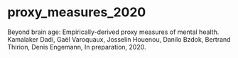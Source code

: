 # proxy_measures_2020
Beyond brain age: Empirically-derived proxy measures of mental health.
Kamalaker Dadi, Gaël Varoquaux, Josselin Houenou, Danilo Bzdok, Bertrand
Thirion, Denis Engemann, In preparation, 2020.
